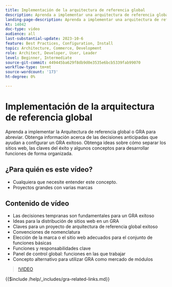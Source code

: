 ```yaml
---
title: Implementación de la arquitectura de referencia global
description: Aprenda a implementar una arquitectura de referencia global. Conozca ideas para distribuir sus sitios web, las claves de éxito y las funciones necesarias para garantizar que su proyecto de arquitectura de referencia global comience por el camino correcto.
landing-page-description: Aprenda a implementar una arquitectura de referencia global con Adobe Commerce
kt: 14042
doc-type: video
audience: all
last-substantial-update: 2023-10-6
feature: Best Practices, Configuration, Install
topic: Architecture, Commerce, Development
role: Architect, Developer, User, Leader
level: Beginner, Intermediate
source-git-commit: 449445ba629f8db9d0e3535e6bcb5339fab99070
workflow-type: tm+mt
source-wordcount: '173'
ht-degree: 0%

---
```


# Implementación de la arquitectura de referencia global

Aprenda a implementar la Arquitectura de referencia global o GRA para abreviar. Obtenga información acerca de las decisiones anticipadas que ayudan a configurar un GRA exitoso. Obtenga ideas sobre cómo separar los sitios web, las claves del éxito y algunos conceptos para desarrollar funciones de forma organizada.

## ¿Para quién es este vídeo?

* Cualquiera que necesite entender este concepto.
* Proyectos grandes con varias marcas

## Contenido de vídeo

* Las decisiones tempranas son fundamentales para un GRA exitoso
* Ideas para la distribución de sitios web en un GRA
* Claves para un proyecto de arquitectura de referencia global exitoso
* Convenciones de nomenclatura
* Elección de la marca o el sitio web adecuados para el conjunto de funciones básicas
* Funciones y responsabilidades clave
* Panel de control global: funciones en las que trabajar
* Concepto alternativo para utilizar GRA como mercado de módulos

>[!VIDEO](https://video.tv.adobe.com/v/3424702?learn=on)

{{$include /help/_includes/gra-related-links.md}}
